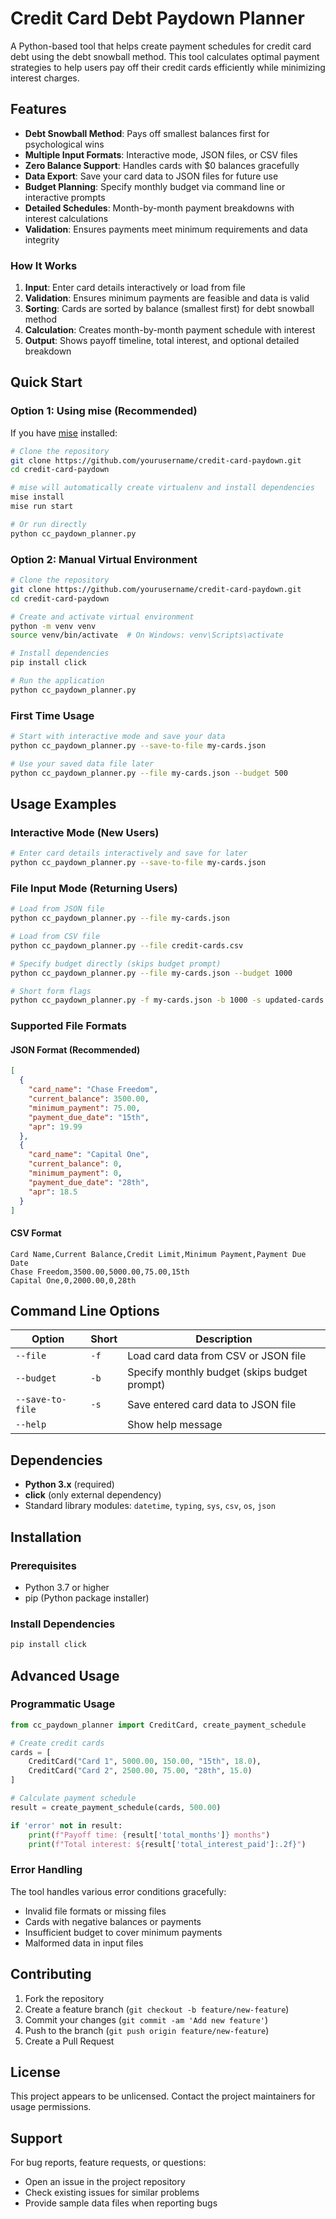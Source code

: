 # Credit Card Debt Paydown Planner

A Python-based tool that helps create payment schedules for credit card debt using the debt snowball method. This tool calculates optimal payment strategies to help users pay off their credit cards efficiently while minimizing interest charges.

## Features

- **Debt Snowball Method**: Pays off smallest balances first for psychological wins
- **Multiple Input Formats**: Interactive mode, JSON files, or CSV files
- **Zero Balance Support**: Handles cards with $0 balances gracefully
- **Data Export**: Save your card data to JSON files for future use
- **Budget Planning**: Specify monthly budget via command line or interactive prompts
- **Detailed Schedules**: Month-by-month payment breakdowns with interest calculations
- **Validation**: Ensures payments meet minimum requirements and data integrity

### How It Works

1. **Input**: Enter card details interactively or load from file
2. **Validation**: Ensures minimum payments are feasible and data is valid
3. **Sorting**: Cards are sorted by balance (smallest first) for debt snowball method
4. **Calculation**: Creates month-by-month payment schedule with interest
5. **Output**: Shows payoff timeline, total interest, and optional detailed breakdown

## Quick Start

### Option 1: Using mise (Recommended)

If you have [mise](https://mise.jdx.dev/) installed:

```bash
# Clone the repository
git clone https://github.com/yourusername/credit-card-paydown.git
cd credit-card-paydown

# mise will automatically create virtualenv and install dependencies
mise install
mise run start

# Or run directly
python cc_paydown_planner.py
```

### Option 2: Manual Virtual Environment

```bash
# Clone the repository
git clone https://github.com/yourusername/credit-card-paydown.git
cd credit-card-paydown

# Create and activate virtual environment
python -m venv venv
source venv/bin/activate  # On Windows: venv\Scripts\activate

# Install dependencies
pip install click

# Run the application
python cc_paydown_planner.py
```

### First Time Usage

```bash
# Start with interactive mode and save your data
python cc_paydown_planner.py --save-to-file my-cards.json

# Use your saved data file later
python cc_paydown_planner.py --file my-cards.json --budget 500
```

## Usage Examples

### Interactive Mode (New Users)
```bash
# Enter card details interactively and save for later
python cc_paydown_planner.py --save-to-file my-cards.json
```

### File Input Mode (Returning Users)
```bash
# Load from JSON file
python cc_paydown_planner.py --file my-cards.json

# Load from CSV file
python cc_paydown_planner.py --file credit-cards.csv

# Specify budget directly (skips budget prompt)
python cc_paydown_planner.py --file my-cards.json --budget 1000

# Short form flags
python cc_paydown_planner.py -f my-cards.json -b 1000 -s updated-cards.json
```

### Supported File Formats

#### JSON Format (Recommended)
```json
[
  {
    "card_name": "Chase Freedom",
    "current_balance": 3500.00,
    "minimum_payment": 75.00,
    "payment_due_date": "15th",
    "apr": 19.99
  },
  {
    "card_name": "Capital One",
    "current_balance": 0,
    "minimum_payment": 0,
    "payment_due_date": "28th",
    "apr": 18.5
  }
]
```

#### CSV Format
```csv
Card Name,Current Balance,Credit Limit,Minimum Payment,Payment Due Date
Chase Freedom,3500.00,5000.00,75.00,15th
Capital One,0,2000.00,0,28th
```

## Command Line Options

| Option | Short | Description |
|--------|-------|-------------|
| `--file` | `-f` | Load card data from CSV or JSON file |
| `--budget` | `-b` | Specify monthly budget (skips budget prompt) |
| `--save-to-file` | `-s` | Save entered card data to JSON file |
| `--help` | | Show help message |


## Dependencies

- **Python 3.x** (required)
- **click** (only external dependency)
- Standard library modules: `datetime`, `typing`, `sys`, `csv`, `os`, `json`

## Installation

### Prerequisites
- Python 3.7 or higher
- pip (Python package installer)

### Install Dependencies
```bash
pip install click
```

## Advanced Usage

### Programmatic Usage
```python
from cc_paydown_planner import CreditCard, create_payment_schedule

# Create credit cards
cards = [
    CreditCard("Card 1", 5000.00, 150.00, "15th", 18.0),
    CreditCard("Card 2", 2500.00, 75.00, "28th", 15.0)
]

# Calculate payment schedule
result = create_payment_schedule(cards, 500.00)

if 'error' not in result:
    print(f"Payoff time: {result['total_months']} months")
    print(f"Total interest: ${result['total_interest_paid']:.2f}")
```

### Error Handling

The tool handles various error conditions gracefully:
- Invalid file formats or missing files
- Cards with negative balances or payments
- Insufficient budget to cover minimum payments
- Malformed data in input files

## Contributing

1. Fork the repository
2. Create a feature branch (`git checkout -b feature/new-feature`)
3. Commit your changes (`git commit -am 'Add new feature'`)
4. Push to the branch (`git push origin feature/new-feature`)
5. Create a Pull Request

## License

This project appears to be unlicensed. Contact the project maintainers for usage permissions.

## Support

For bug reports, feature requests, or questions:
- Open an issue in the project repository
- Check existing issues for similar problems
- Provide sample data files when reporting bugs
